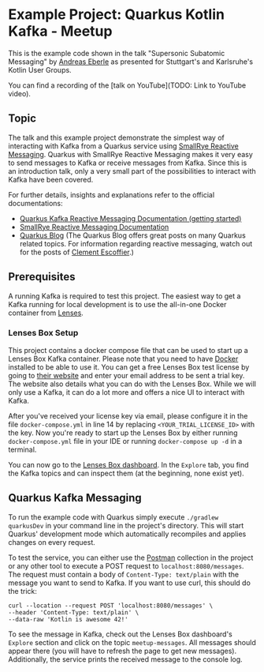 # Example Project: Quarkus Kotlin Kafka - Meetup

This is the example code shown in the talk "Supersonic Subatomic Messaging" by [Andreas Eberle](https://github.com/andreas-eberle) 
as presented for Stuttgart's and Karlsruhe's Kotlin User Groups.

You can find a recording of the [talk on YouTube](TODO: Link to YouTube video).

## Topic

The talk and this example project demonstrate the simplest way of interacting with Kafka from a Quarkus service using [SmallRye Reactive Messaging](https://smallrye.io/smallrye-reactive-messaging/smallrye-reactive-messaging/2/index.html).
Quarkus with SmallRye Reactive Messaging makes it very easy to send messages to Kafka or receive messages from Kafka. 
Since this is an introduction talk, only a very small part of the possibilities to interact with Kafka have been covered.

For further details, insights and explanations refer to the official documentations:
* [Quarkus Kafka Reactive Messaging Documentation (getting started)](https://quarkus.io/guides/kafka)
* [SmallRye Reactive Messaging Documentation](https://smallrye.io/smallrye-reactive-messaging/smallrye-reactive-messaging/2/index.html)
* [Quarkus Blog](https://quarkus.io/blog/index.html) (The Quarkus Blog offers great posts on many Quarkus related topics. For information regarding reactive messaging, watch out for the posts of [Clement Escoffier](https://github.com/cescoffier).)


## Prerequisites

A running Kafka is required to test this project. 
The easiest way to get a Kafka running for local development is to use the all-in-one Docker container from [Lenses](https://lenses.io).

### Lenses Box Setup
This project contains a docker compose file that can be used to start up a Lenses Box Kafka container. 
Please note that you need to have [Docker](https://www.docker.com/) installed to be able to use it.
You can get a free Lenses Box test license by going to [their website](https://lenses.io/box/) and enter your email address to be sent a trial key. 
The website also details what you can do with the Lenses Box.
While we will only use a Kafka, it can do a lot more and offers a nice UI to interact with Kafka.

After you've received your license key via email, please configure it in the file `docker-compose.yml` in line 14 by replacing `<YOUR_TRIAL_LICENSE_ID>` with the key. 
Now you're ready to start up the Lenses Box by either running `docker-compose.yml` file in your IDE or running `docker-compose up -d` in a terminal.

You can now go to the [Lenses Box dashboard](https://http://localhost:3030). 
In the `Explore` tab, you find the Kafka topics and can inspect them (at the beginning, none exist yet).


## Quarkus Kafka Messaging
To run the example code with Quarkus simply execute `./gradlew quarkusDev` in your command line in the project's directory.
This will start Quarkus' development mode which automatically recompiles and applies changes on every request. 

To test the service, you can either use the [Postman](https://www.postman.com/) collection in the project or any other tool to execute a POST request to `localhost:8080/messages`. 
The request must contain a body of `Content-Type: text/plain` with the message you want to send to Kafka.
If you want to use curl, this should do the trick:

```
curl --location --request POST 'localhost:8080/messages' \
--header 'Content-Type: text/plain' \
--data-raw 'Kotlin is awesome 42!'
```

To see the message in Kafka, check out the Lenses Box dashboard's `Explore` section and click on the topic `meetup-messages`.
All messages should appear there (you will have to refresh the page to get new messages).
Additionally, the service prints the received message to the console log.

